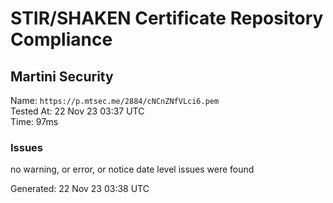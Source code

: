 # STIR/SHAKEN Certificate Repository Compliance

## Martini Security

Name: `https://p.mtsec.me/2884/cNCnZNfVLci6.pem`\
Tested At: 22 Nov 23 03:37 UTC\
Time: 97ms

### Issues

no warning, or error, or notice date level issues were found

Generated: 22 Nov 23 03:38 UTC